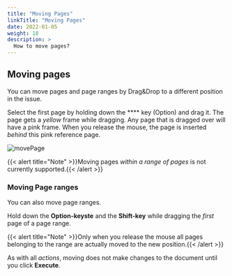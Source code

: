 ```yaml
---
title: "Moving Pages"
linkTitle: "Moving Pages"
date: 2022-01-05
weight: 18
description: >
  How to move pages?
---
```


 ## Moving pages

You can move pages and page ranges by Drag&Drop to a different position in the issue.

Select the first page by holding down the **** key (Option) and drag it. The page gets a *yellow* frame while dragging. Any page that is dragged over will have a pink frame. When you release the mouse, the page is inserted *behind* this pink reference page.


![movePage](/images/movePage.png)


{{< alert title="Note" >}}Moving pages *within a range of pages* is not currently supported.{{< /alert >}}

 ### Moving Page ranges

You can also move page ranges. 

Hold down the **Option-keyste** and the **Shift-key**  while dragging the *first* page of a page range. 

{{< alert title="Note" >}}Only when you release the mouse all pages belonging to the range are actually moved to the new position.{{< /alert >}}


As with all *actions*, moving does not make changes to the document until you click **Execute**.

